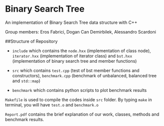 # Binary Search Tree

An implementation of Binary Search Tree data structure with C++

Group members: Eros Fabrici, Dogan Can Demirbilek, Alessandro Scardoni

##Structure of Repository

* `include` which contains the `node.hxx` (implementation of class node), `iterator.hxx` (implementation of iterator class) and `bst.hxx` (implementation of binary search tree and member functions)

* `src` which contains `test.cpp` (test of bst member functions and constructors), `benchmark.cpp` (benchmark of unbalanced, balanced tree and `std::map`)

* `benchmark` which contains python scripts to plot benchmark results

`Makefile` is used to compile the codes inside `src` folder. By typing `make` in terminal, you will have `test.o` and `benchmark.o`

`Report.pdf` contains the brief explanation of our work, classes, methods and benchmark results.



